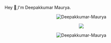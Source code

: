 Hey 👋,I'm Deepakkumar Maurya.

<p align="center"><img align="center" src="https://github-readme-stats.vercel.app/api?username=Deepakkumar-Maurya&show_icons=true&theme=dracula" alt="Deepakkumar-Maurya" /></p>

<p align="center"><img align="center" src="https://github-readme-stats.vercel.app/api/top-langs/?username=Deepakkumar-Maurya&layout=compact&theme=dracula&langs_count=10" /></p>

<p align="center"><img align="center" src="https://github-readme-streak-stats.herokuapp.com/?user=Deepakkumar-Maurya&theme=radical" alt="Deepakkumar-Maurya" /></p>

